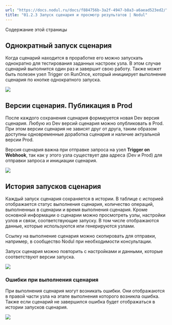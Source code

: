 ```yaml
---
url: "https://docs.nodul.ru/docs/f884756b-3a2f-4947-b8a3-a6aead523ed2/"
title: "01.2.3 Запуск сценария и просмотр результатов | Nodul"
---
```


Содержание этой страницы

## Однократный запуск сценария [​](https://docs.nodul.ru/docs/f884756b-3a2f-4947-b8a3-a6aead523ed2/\#%D0%BE%D0%B4%D0%BD%D0%BE%D0%BA%D1%80%D0%B0%D1%82%D0%BD%D1%8B%D0%B9-%D0%B7%D0%B0%D0%BF%D1%83%D1%81%D0%BA-%D1%81%D1%86%D0%B5%D0%BD%D0%B0%D1%80%D0%B8%D1%8F "Прямая ссылка на Однократный запуск сценария")

Когда сценарий находится в проработке его можно запускать однократно для тестирования заданных настроек узла. В этом случае сценарий выполнится один раз и завершит свою работу. Также может быть полезен узел Trigger on RunOnce, который инициирует выполнение сценария по кнопке однократного запуска.

![](https://docs.nodul.ru/img/notion/a0bd8677-6f3b-421e-8e44-52fc239a91f4/Untitled.gif)

## Версии сценария. Публикация в Prod [​](https://docs.nodul.ru/docs/f884756b-3a2f-4947-b8a3-a6aead523ed2/\#%D0%B2%D0%B5%D1%80%D1%81%EF%BF%BD%D0%B8%D0%B8-%D1%81%D1%86%D0%B5%D0%BD%D0%B0%D1%80%D0%B8%D1%8F-%D0%BF%D1%83%D0%B1%D0%BB%D0%B8%D0%BA%D0%B0%D1%86%D0%B8%D1%8F-%D0%B2-prod "Прямая ссылка на Версии сценария. Публикация в Prod")

После каждого сохранения сценария формируется новая Dev версия сценария. Любую из Dev версий сценария можно опубликовать в Prod. При этом версии сценария не зависят друг от друга, таким образом доступны одновременные доработка сценария и наличие актуальной версии Prod.

Версия сценария важна при отправке запроса на узел **Trigger on Webhook**, так как у этого узла существует два адреса (Dev и Prod) для отправки запроса и инициации сценария.

![](https://docs.nodul.ru/img/notion/ffb25ae7-41e1-4450-becb-c2a7d6b9ac25/Untitled.gif)

## История запусков сценария [​](https://docs.nodul.ru/docs/f884756b-3a2f-4947-b8a3-a6aead523ed2/\#%D0%B8%D1%81%D1%82%D0%BE%D1%80%D0%B8%D1%8F-%D0%B7%D0%B0%D0%BF%D1%83%D1%81%D0%BA%D0%BE%D0%B2-%D1%81%D1%86%D0%B5%D0%BD%D0%B0%D1%80%D0%B8%D1%8F "Прямая ссылка на История запусков сценария")

Каждый запуск сценария сохраняется в истории. В таблице с историей отображается статус выполнения сценария, количество операций, выполненных в сценарии и время выполнения сценария. Кроме основной информации о сценарии можно просмотреть узлы, настройки узлов и связи, соответствующие запуску. В том числе отображаются данные, которые используются или генерируются узлами.

Ссылку на выполнение сценария можно скопировать для отправки, например, в сообщество Nodul при необходимости консультации.

Запуск сценария можно повторить с настройками и данными, которые соответствуют версии запуска.

![](https://docs.nodul.ru/img/notion/63a37550-9d50-4867-86f9-e933cc59b05c/Untitled.gif)

### Ошибки при выполнения сценария [​](https://docs.nodul.ru/docs/f884756b-3a2f-4947-b8a3-a6aead523ed2/\#%D0%BE%D1%88%D0%B8%D0%B1%D0%BA%D0%B8-%D0%BF%D1%80%D0%B8-%D0%B2%D1%8B%D0%BF%D0%BE%D0%BB%D0%BD%D0%B5%D0%BD%D0%B8%D1%8F-%D1%81%D1%86%D0%B5%D0%BD%D0%B0%D1%80%D0%B8%D1%8F "Прямая ссылка на Ошибки при выполнения сценария")

При выполнения сценария могут возникать ошибки. Они отображаются в правой части узла на этапе выполнения которого возникла ошибка. Также если сценарий не завершился ошибка будет отображаться в истории запусков сценария.

![](https://docs.nodul.ru/img/notion/dffb2aa0-6674-4e7a-a788-a87862ebb971/Untitled.gif)